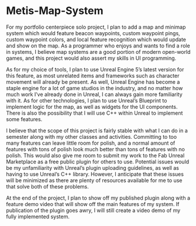 # Metis-Map-System

For my portfolio centerpiece solo project, I plan to add a map and minimap system which would feature beacon waypoints, custom waypoint pings, custom waypoint colors, and local feature recognition which would update and show on the map. As a programmer who enjoys and wants to find a role in systems, I believe map systems are a good portion of modern open-world games, and this project would also assert my skills in UI programming.

As for my choice of tools, I plan to use Unreal Engine 5’s latest version for this feature, as most unrelated items and frameworks such as character movement will already be present. As well, Unreal Engine has become a staple engine for a lot of game studios in the industry, and no matter how much work I’ve already done in Unreal, I can always gain more familiarity with it. As for other technologies, I plan to use Unreal’s Blueprint to implement logic for the map, as well as widgets for the UI components. There is also the possibility that I will use C++ within Unreal to implement some features.
 
I believe that the scope of this project is fairly stable with what I can do in a semester along with my other classes and activities. Committing to too many features can leave little room for polish, and a normal amount of features with tons of polish look much better than tons of features with no polish. This would also give me room to submit my work to the Fab Unreal Marketplace as a free public plugin for others to use. Potential issues would be my unfamiliarity with Unreal’s plugin uploading guidelines, as well as having to use Unreal’s C++ library. However, I anticipate that these issues will be minimized as there are plenty of resources available for me to use that solve both of these problems.
 
At the end of the project, I plan to show off my published plugin along with a feature demo video that will show off the main features of my system. If publication of the plugin goes awry, I will still create a video demo of my fully implemented system.
